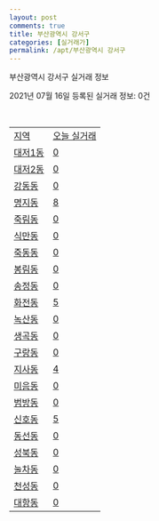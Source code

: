 ```yaml
---
layout: post
comments: true
title: 부산광역시 강서구
categories: [실거래가]
permalink: /apt/부산광역시 강서구
---
```


부산광역시 강서구 실거래 정보

2021년 07월 16일 등록된 실거래 정보: 0건

<script type="text/javascript">
  google.charts.load('current', {'packages':['corechart']});
  google.charts.setOnLoadCallback(drawChart);

  function drawChart() {
    var data = google.visualization.arrayToDataTable([['거래일', '매매', '전월세', '전매'], ['20-07', 99, 207, 16], ['20-08', 204, 413, 28], ['20-09', 260, 386, 20], ['20-10', 488, 668, 29], ['20-11', 894, 704, 5], ['20-12', 187, 699, 5], ['21-01', 90, 616, 0], ['21-02', 106, 566, 1], ['21-03', 90, 487, 0], ['21-04', 111, 360, 0], ['21-05', 175, 432, 0], ['21-06', 121, 438, 0], ['21-07', 21, 120, 0]]);

    var options = {
      title: '최근 1년간 유형별 거래량 추이',
      legend: { position: 'bottom' }
    };

    var chart = new google.visualization.LineChart(document.getElementById('columnchart_material'));
    chart.draw(data, (options));
  }
</script>

<div id="columnchart_material" style="width: 95%; margin-left: -35px"></div>
<br>
<table class="sortable">
  <tr>
    <td><a href="#">지역</a></td>
    <td><a href="#">오늘 실거래</a></td>
  </tr>

  
  <tr class="item">
    <td><a href="부산광역시 강서구 대저1동">대저1동</a></td>
    <td><a href="부산광역시 강서구 대저1동">0</a></td>
  </tr>
    

  <tr class="item">
    <td><a href="부산광역시 강서구 대저2동">대저2동</a></td>
    <td><a href="부산광역시 강서구 대저2동">0</a></td>
  </tr>
    

  <tr class="item">
    <td><a href="부산광역시 강서구 강동동">강동동</a></td>
    <td><a href="부산광역시 강서구 강동동">0</a></td>
  </tr>
    

  <tr class="item">
    <td><a href="부산광역시 강서구 명지동">명지동</a></td>
    <td><a href="부산광역시 강서구 명지동">8</a></td>
  </tr>
    

  <tr class="item">
    <td><a href="부산광역시 강서구 죽림동">죽림동</a></td>
    <td><a href="부산광역시 강서구 죽림동">0</a></td>
  </tr>
    

  <tr class="item">
    <td><a href="부산광역시 강서구 식만동">식만동</a></td>
    <td><a href="부산광역시 강서구 식만동">0</a></td>
  </tr>
    

  <tr class="item">
    <td><a href="부산광역시 강서구 죽동동">죽동동</a></td>
    <td><a href="부산광역시 강서구 죽동동">0</a></td>
  </tr>
    

  <tr class="item">
    <td><a href="부산광역시 강서구 봉림동">봉림동</a></td>
    <td><a href="부산광역시 강서구 봉림동">0</a></td>
  </tr>
    

  <tr class="item">
    <td><a href="부산광역시 강서구 송정동">송정동</a></td>
    <td><a href="부산광역시 강서구 송정동">0</a></td>
  </tr>
    

  <tr class="item">
    <td><a href="부산광역시 강서구 화전동">화전동</a></td>
    <td><a href="부산광역시 강서구 화전동">5</a></td>
  </tr>
    

  <tr class="item">
    <td><a href="부산광역시 강서구 녹산동">녹산동</a></td>
    <td><a href="부산광역시 강서구 녹산동">0</a></td>
  </tr>
    

  <tr class="item">
    <td><a href="부산광역시 강서구 생곡동">생곡동</a></td>
    <td><a href="부산광역시 강서구 생곡동">0</a></td>
  </tr>
    

  <tr class="item">
    <td><a href="부산광역시 강서구 구랑동">구랑동</a></td>
    <td><a href="부산광역시 강서구 구랑동">0</a></td>
  </tr>
    

  <tr class="item">
    <td><a href="부산광역시 강서구 지사동">지사동</a></td>
    <td><a href="부산광역시 강서구 지사동">4</a></td>
  </tr>
    

  <tr class="item">
    <td><a href="부산광역시 강서구 미음동">미음동</a></td>
    <td><a href="부산광역시 강서구 미음동">0</a></td>
  </tr>
    

  <tr class="item">
    <td><a href="부산광역시 강서구 범방동">범방동</a></td>
    <td><a href="부산광역시 강서구 범방동">0</a></td>
  </tr>
    

  <tr class="item">
    <td><a href="부산광역시 강서구 신호동">신호동</a></td>
    <td><a href="부산광역시 강서구 신호동">5</a></td>
  </tr>
    

  <tr class="item">
    <td><a href="부산광역시 강서구 동선동">동선동</a></td>
    <td><a href="부산광역시 강서구 동선동">0</a></td>
  </tr>
    

  <tr class="item">
    <td><a href="부산광역시 강서구 성북동">성북동</a></td>
    <td><a href="부산광역시 강서구 성북동">0</a></td>
  </tr>
    

  <tr class="item">
    <td><a href="부산광역시 강서구 눌차동">눌차동</a></td>
    <td><a href="부산광역시 강서구 눌차동">0</a></td>
  </tr>
    

  <tr class="item">
    <td><a href="부산광역시 강서구 천성동">천성동</a></td>
    <td><a href="부산광역시 강서구 천성동">0</a></td>
  </tr>
    

  <tr class="item">
    <td><a href="부산광역시 강서구 대항동">대항동</a></td>
    <td><a href="부산광역시 강서구 대항동">0</a></td>
  </tr>
    


</table>


    